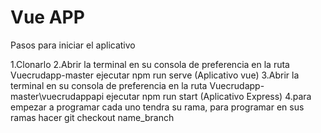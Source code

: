 # Vue APP

Pasos para iniciar el aplicativo


1.Clonarlo
2.Abrir la terminal en su consola de preferencia en la ruta  Vuecrudapp-master ejecutar  npm run serve   (Aplicativo vue)
3.Abrir la terminal en su consola de preferencia en la ruta  Vuecrudapp-master\vuecrudappapi ejecutar  npm run start   (Aplicativo Express)
4.para empezar a programar cada uno tendra su rama, para  programar en sus  ramas hacer git checkout  name_branch
